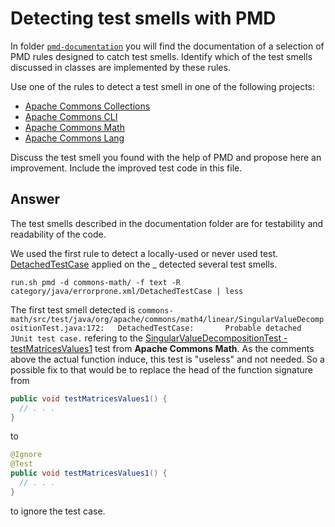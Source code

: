 # Detecting test smells with PMD

In folder [`pmd-documentation`](../pmd-documentation) you will find the documentation of a selection of PMD rules designed to catch test smells.
Identify which of the test smells discussed in classes are implemented by these rules.

Use one of the rules to detect a test smell in one of the following projects:

- [Apache Commons Collections](https://github.com/apache/commons-collections)
- [Apache Commons CLI](https://github.com/apache/commons-cli)
- [Apache Commons Math](https://github.com/apache/commons-math)
- [Apache Commons Lang](https://github.com/apache/commons-lang)

Discuss the test smell you found with the help of PMD and propose here an improvement.
Include the improved test code in this file.

## Answer

The test smells described in the documentation folder are for testability and readability of the code.

We used the first rule to detect a locally-used or never used test. [DetachedTestCase](../pmd-documentation/DetachedTestCase.md) applied on the _ detected several test smells.
```shell
run.sh pmd -d commons-math/ -f text -R category/java/errorprone.xml/DetachedTestCase | less
```
The first test smell detected is `commons-math/src/test/java/org/apache/commons/math4/linear/SingularValueDecompositionTest.java:172:   DetachedTestCase:       Probable detached JUnit test case.` refering to the [SingularValueDecompositionTest - testMatricesValues1](https://github.com/apache/commons-math/blob/0300f97d74fa0207570b5ea3ecadbf9896d3ecc4/src/test/java/org/apache/commons/math4/linear/SingularValueDecompositionTest.java#L172) test from **Apache Commons Math**.
As the comments above the actual function induce, this test is "useless" and not needed. So a possible fix to that would be to replace the head of the function signature from 
```java
public void testMatricesValues1() {
  // . . .
}
```
to
```java
@Ignore
@Test
public void testMatricesValues1() {
  // . . .
}
```
to ignore the test case.
